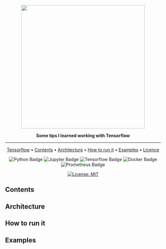 <div align="center">

<img src="https://www.gstatic.com/devrel-devsite/prod/vc5f5097f7e98f45082257ed44f785e23f8176f944afb30dfad7aee218957f132/tensorflow/images/lockup.svg" width="400px">


**Some tips I learned working with Tensorflow**

---

<p align="center">
  <a href="https://www.tensorflow.org/">Tensorflow</a> •
  <a href="#contents">Contents</a> •
  <a href="#architecture">Architecture</a> •
  <a href="#how-to-run-it">How to run it</a> •
  <a href="#examples">Examples</a> •
  <a href="#licence">Licence</a>
</p>

![Python Badge](https://img.shields.io/badge/-python-3776AB?style=flat-square&logo=python&logoColor=white)
![Jupyter Badge](https://img.shields.io/badge/-jupyter-F37626?style=flat-square&logo=jupyter&logoColor=white)
![Tensorflow Badge](https://img.shields.io/badge/-tensorflow-FF6F00?style=flat-square&logo=tensorflow&logoColor=white)
![Docker Badge](https://img.shields.io/badge/-docker-2496ED?style=flat-square&logo=docker&logoColor=white)
![Prometheus Badge](https://img.shields.io/badge/-prometheus-E6522C?style=flat-square&logo=prometheus&logoColor=white)

[![License: MIT](https://img.shields.io/badge/License-MIT-yellow.svg?style=flat-square)](https://github.com/ivanCanaveral/tensorflow-tips/blob/main/LICENSE)



</div>

## Contents

## Architecture

## How to run it

## Examples
